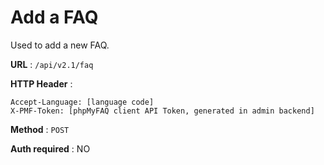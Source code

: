 # Add a FAQ

Used to add a new FAQ.

**URL** : `/api/v2.1/faq`

**HTTP Header** :

```
Accept-Language: [language code]
X-PMF-Token: [phpMyFAQ client API Token, generated in admin backend]
```

**Method** : `POST`

**Auth required** : NO
